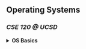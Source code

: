## Operating Systems 
### _CSE 120 @ UCSD_ 

<details>
<summary><b>OS Basics</b></summary>
	<ul>
		<li>
	<details>
	<summary><b>Lecture 2: Interactions with Apps and Hardware</b></summary> 
	<h3>What is an Operating System?</h3>
	  <ul>
	    <li>Sits between applications and hardware</li>
	    <li>Provides abstractions to applications</li>
	    <li>Implements abstractions and manages resources</li>
	  </ul>
	  <h3>Hardware of a Typical Computer</h3>
	  <ul>
	    <li>System bus</li>
	    <li>CPUs</li>
	    <li>Memory</li>
	    <li>Network</li>
	    <li>Storage</li>
	  </ul>
	  <h3>Software of a Typical (Unix) System</h3>
	  <p><strong>User level:</strong> Applications and libraries</p>
	  <p><strong>Kernel level:</strong> Portable OS layer, machine-dependent layer</p>
	  <ul>
	    <li>System calls</li>
	    <li>Bootstrap & Initialization</li>
	    <li>Interrupts & exceptions</li>
	    <li>Drivers, memory management</li>
	    <li>Mode & processor management</li>
	  </ul>
	  <h3>Questions for Today</h3>
	  <ul>
	    <li>How to separate OS from apps?</li>
	    <li>How to cross layers safely?</li>
	    <li>How does hardware support this?</li>
	  </ul>
	  <h3>Protection and OS Interaction</h3>
	  <ul>
	    <li><strong>Protection:</strong> Privileged instructions, memory protection</li>
	    <li><strong>Interaction:</strong> Faults, system calls, interrupts</li>
	  </ul>
	  <h3>Dual-Mode Operation</h3>
	  <ul>
	    <li>Kernel mode: unrestricted</li>
	    <li>User mode: limited</li>
	    <li>Controlled by mode bit in CPU register</li>
	  </ul>
	  <h3>Privileged Instructions</h3>
	  <ul>
	    <li>Allowed only in kernel mode</li>
	    <li>Examples:
	      <ul>
	        <li>I/O access</li>
	        <li>Memory management state</li>
	        <li>Protected register changes</li>
	      </ul>
	    </li>
	  </ul>
	  <h3>Example of a Privileged Instruction</h3>
	  <p><code>HLT</code>: halts CPU (kernel mode only)</p>	
	  <h3>Memory Protection</h3>
	  <ul>
	    <li>Protect OS from apps</li>
	    <li>Protect apps from each other</li>
	    <li>Uses page tables, segmentation, TLB</li>
	    <li>Managed using privileged instructions</li>
	  </ul>	
	  <h3>Events</h3>
	  <p>An event = unnatural control flow change</p>
	  <ul>
	    <li>Handled by kernel</li>
	    <li>Changes mode/context</li>
	    <li>Event handlers are run in kernel mode</li>
	  </ul>	
	  <h3>Types of Events</h3>
	  <ul>
	    <li><strong>Interrupts:</strong> external (e.g., I/O, timer)</li>
	    <li><strong>Exceptions (traps):</strong> internal (e.g., system call, fault)</li>
	  </ul>	
	  <h3>Faults</h3>
	  <ul>
	    <li>Examples: divide-by-zero, page fault</li>
	    <li>CPU saves state, looks up handler</li>
	    <li>Switches to kernel mode</li>
	  </ul>	
	  <h3>Handling Faults</h3>
	  <p><strong>Recovery:</strong></p>
	  <ul>
	    <li>OS fixes issue (e.g., load missing page)</li>
	    <li>Returns to original instruction</li>
	  </ul>
	  <p><strong>Termination:</strong></p>
	  <ul>
	    <li>Kills user process</li>
	    <li>Fatal kernel faults crash the OS (panic, BSOD)</li>
	  </ul>	
	  <h3>System Calls</h3>
	  <p>API for user programs to request OS services</p>
	  <ul>
	    <li>Categories: process, memory, file, device, communication</li>
	  </ul>	
	  <h3>System Call Mechanism</h3>
	  <ul>
	    <li>Uses syscall instruction (e.g., INT, SYSCALL)</li>
	    <li>Triggers exception into kernel</li>
	    <li>Passes syscall number and saves state</li>
	  </ul>
	  <h3>System Call Example</h3>
	  <pre>
	User level → read()
	↓
	Library → INT $0x03
	↓
	Kernel → syscall handler → return to user
	  </pre>	
	  <h3>Referencing Data</h3>
	  <ul>
	    <li>OS and user space are separate</li>
	    <li>Use handles (e.g., file descriptors) instead of pointers</li>
	  </ul>
	  <h3>Interrupts</h3>
	  <ul>
	    <li>Generated by hardware (I/O, timers)</li>
	    <li>Precise on modern CPUs (instruction boundaries)</li>
	  </ul>
	  <h3>Handling Interrupts</h3>
	  <ul>
	    <li>Disable lower-priority interrupts</li>
	    <li>Save state</li>
	    <li>Execute interrupt handler</li>
	    <li>Re-enable interrupts and resume user process</li>
	  </ul>
	  <h3>Timer Interrupt</h3>
	  <ul>
	    <li>Ensures OS regains control</li>
	    <li>Prevents infinite loops and enforces CPU sharing</li>
	    <li>Basis for scheduling</li>
	  </ul>
	  <h3>I/O Interrupt</h3>
	  <ul>
	    <li>Asynchronous I/O completion notifies OS via interrupt</li>
	    <li>Context switch to handler, then resume process</li>
	  </ul>	
	  <h3>x86 Interrupts and Exceptions</h3>
	  <p>Examples:</p>
	  <ul>
	    <li>#DE: Divide Error</li>
	    <li>#PF: Page Fault</li>
	    <li>#UD: Invalid Opcode</li>
	    <li>32–255: User-defined interrupts</li>
	  </ul>
	  <h3>The OS as an Interrupt Handler</h3>
	  <p>All kernel execution is triggered by:</p>
	  <ul>
	    <li>Interrupts (timer, I/O)</li>
	    <li>System calls</li>
	    <li>Faults</li>
	  </ul>
	  <h3>Practice Question</h3>
	  <p>How many mode switches occur after <code>main()</code> is called?</p>
	  <h3>Summary</h3>
	  <ul>
	    <li>OS uses privileged instructions & memory protection</li>
	    <li>Interaction via faults, syscalls, interrupts</li>
	  </ul>
	</details>
	</li>
	<li>
	<details>
	<summary><b>Lecture 3: Processes</b></summary>
	<h3>Review Question: Events</h3>
  	<ul>
    <li><strong>Similarities:</strong>
      <ul>
        <li>Trap to the OS</li>
        <li>Run in kernel mode</li>
        <li>Hardware saves state (PC, registers)</li>
      </ul>
    </li>
    <li><strong>Differences:</strong>
      <ul>
        <li>Interrupts: asynchronous (external)</li>
        <li>Exceptions: synchronous (caused by instructions)</li>
      </ul>
    </li>
  </ul>

  <h3>Next Several Lectures</h3>
  <ul>
    <li>Processes (today)</li>
    <li>Threads (next lecture)</li>
    <li>Synchronization</li>
  </ul>

  <h3>Today’s Outline</h3>
  <ul>
    <li>What is a process?</li>
    <li>How to represent a running program?</li>
    <li>APIs to interact with processes</li>
  </ul>

  <h3>The Process</h3>
  <p>An OS abstraction for a running program used for execution, scheduling, and resource management.</p>

  <h3>Process Components</h3>
  <ul>
    <li>Address space</li>
    <li>Code and data</li>
    <li>Execution stack</li>
    <li>Program counter (PC)</li>
    <li>Registers</li>
    <li>OS resources (files, sockets)</li>
    <li>Identified by PID</li>
  </ul>

  <h3>Process vs. Program</h3>
  <p><strong>Program</strong>: static code<br>
     <strong>Process</strong>: program in execution with memory, registers, etc.</p>

  <h3>Basic Process Address Space</h3>
  <pre>
0xFFFFFFFF
   Stack ↑
   Heap
   Static Data
   Code
0x00000000
  </pre>

  <h3>Process State</h3>
  <ul>
    <li>Running: currently using CPU</li>
    <li>Ready: waiting to be scheduled</li>
    <li>Waiting: blocked, waiting for I/O</li>
  </ul>

  <h3>The Processing Illusion</h3>
  <ul>
    <li>Each process thinks it owns the CPU</li>
    <li>Managed by:
      <ul>
        <li>Timer interrupts</li>
        <li>Context saving</li>
        <li>Schedulers</li>
      </ul>
    </li>
  </ul>

  <h3>Process Control Block (PCB)</h3>
  <p>Contains all process info: memory, execution state, scheduling, I/O</p>

  <h3>Process Creation</h3>
  <ul>
    <li>Each process has a parent</li>
    <li>Linux root process: <code>init</code> or <code>systemd</code></li>
    <li>Parent can wait or run concurrently with child</li>
  </ul>

  <h3>Process Creation APIs</h3>
  <h4>Windows: <code>CreateProcess()</code></h4>
  <pre>BOOL CreateProcess(char *prog, char *args);</pre>

  <h4>Unix: <code>fork()</code></h4>
  <pre>int fork();</pre>
  <p>Returns 0 to child, child PID to parent</p>

  <h3>fork() Example</h3>
  <pre>
int main() {
  int child_pid = fork();
  if (child_pid == 0) {
    printf("I am the child, PID: %d\n", getpid());
  } else {
    printf("My child's PID: %d\n", child_pid);
  }
}
  </pre>

  <h3>exec()</h3>
  <pre>int exec(char *prog, char *argv[]);</pre>
  <ul>
    <li>Replaces process memory with new program</li>
    <li>Files remain open</li>
    <li>Returns only on error</li>
  </ul>

  <h3>Process Termination</h3>
  <ul>
    <li><code>exit(int status)</code> (Unix)</li>
    <li><code>ExitProcess(int status)</code> (Windows)</li>
    <li>OS reclaims memory, closes files, removes PCB</li>
  </ul>

  <h3>wait()</h3>
  <p>Parent pauses until child exits</p>
  <ul>
    <li><code>wait()</code>: any child</li>
    <li><code>waitpid()</code>: specific child</li>
    <li>Required to avoid zombie processes</li>
  </ul>

  <h3>Unix Shell Example</h3>
  <pre>
while (1) {
  char *cmd = read_command();
  int pid = fork();
  if (pid == 0) {
    exec(cmd);
  } else {
    waitpid(pid);
  }
}
  </pre>

  <h3>Poll Questions</h3>
  <p><strong>Which does the OS provide?</strong><br>
     ✅ D: Physical memory allocation</p>

  <p><strong>Privileged Instruction?</strong><br>
     ✅ C: INVD (invalidate caches)</p>


</details>
</li>	
<li>
	<details>
		<summary><b>Lecture 4: Threads</b></summary>
		<p><strong>Processes:</strong><br>
  Process: abstraction for a running program<br>
  Includes: Address space, OS resources & accounting info, execution state<br>
  Process creation is slow: <br>
  • 833 lines in <code>task_struct</code> in Linux<br>
  • Must create/initialize many data structures<br>
  Communication between processes is slow:<br>
  • Processes are isolated<br>
  • OS mediates communication via Inter-Process Communication (IPC)</p>

  <h3>IPC Mechanisms:</h3>
  <ul>
    <li>Message passing: <code>send()</code>/<code>receive()</code> system calls</li>
    <li>Files: <code>read()</code>/<code>write()</code></li>
    <li>Shared memory (e.g., <code>shm_open()</code>)</li>
  </ul>

  <h3>Concurrency:</h3>
  <p>Running multiple tasks at once. Useful for:</p>
  <ul>
    <li>Web servers</li>
    <li>Multicore utilization</li>
    <li>Overlapping I/O</li>
  </ul>
  <p>Multiple processes can do it, but it's inefficient in space/time.</p>

  <h3>Rethinking Processes:</h3>
  <p>Separate execution state (PC, SP, registers) from address space and resources. <br>
  Execution state = <strong>thread</strong></p>

  <h3>Thread vs Process:</h3>
  <ul>
    <li>Process: address space + resources</li>
    <li>Thread: a single sequence of execution (PC, SP, registers)</li>
    <li>Threads are the unit of scheduling</li>
  </ul>

  <h3>Process Address Space with Threads:</h3>
  <ul>
    <li>Shared: Code, data, heap</li>
    <li>Unique per-thread: Stack, PC, SP</li>
  </ul>

  <h3>Thread Control Block (TCB):</h3>
  <ul>
    <li>Per-thread info: state, PC, registers, stack</li>
    <li>Stored in Thread Control Block</li>
  </ul>

  <h3>Thread Lifecycle:</h3>
  <ul>
    <li>States: Ready → Running → Waiting</li>
    <li>Transitions triggered by events like yield(), blocking I/O, timer interrupts</li>
  </ul>

  <h3>Context Switching:</h3>
  <ul>
    <li>OS saves the CPU state of one thread (into TCB), loads another</li>
    <li>Can happen every millisecond</li>
  </ul>

  <h3>Scheduling:</h3>
  <ul>
    <li>Non-preemptive: threads yield voluntarily</li>
    <li>Preemptive: OS uses timer interrupts to switch threads</li>
  </ul>

  <h3>Web Server Example:</h3>
  <pre>
  // Process-based
  while (1) {
    int sock = accept();
    if (fork() == 0) {
      handle_request(sock);
      exit();
    }
  }

  // Thread-based
  while (1) {
    int sock = accept();
    thread_fork(handle_request, sock);
  }
  </pre>

  <h3>Kernel vs User-Level Threads:</h3>
  <ul>
    <li>Kernel threads: managed/scheduled by OS</li>
    <li>User threads: managed in user space (e.g., by a library)</li>
    <li>User threads are faster, but lack integration with OS</li>
  </ul>

  <h3>Threading Models:</h3>
  <ul>
    <li><strong>Many-to-One:</strong> many user threads to one kernel thread</li>
    <li><strong>One-to-One:</strong> each user thread mapped to one kernel thread</li>
    <li><strong>Many-to-Many:</strong> many user threads mapped to many kernel threads</li>
  </ul>
	</details>
</li>
</ul>
</details>
